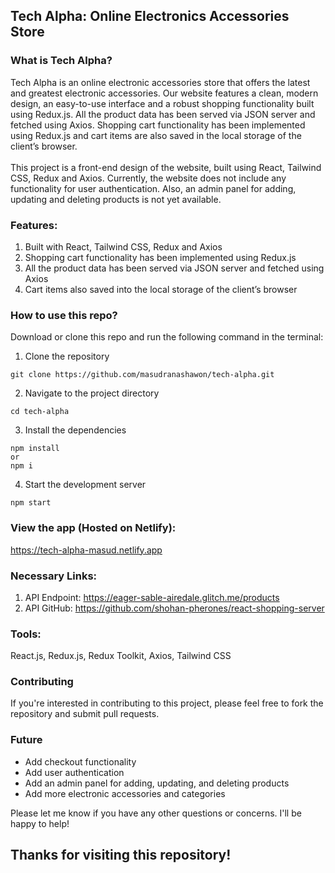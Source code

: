 ## Tech Alpha: Online Electronics Accessories Store

### What is Tech Alpha?

Tech Alpha is an online electronic accessories store that offers the latest and greatest electronic accessories. Our website features a clean, modern design, an easy-to-use interface and a robust shopping functionality built using Redux.js. All the product data has been served via JSON server and fetched using Axios. Shopping cart functionality has been implemented using Redux.js and cart items are also saved in the local storage of the client’s browser.
<br/>
<br/>
This project is a front-end design of the website, built using React, Tailwind CSS, Redux and Axios. Currently, the website does not include any functionality for user authentication. Also, an admin panel for adding, updating and deleting products is not yet available.

### Features:

1.  Built with React, Tailwind CSS, Redux and Axios
2.  Shopping cart functionality has been implemented using Redux.js
3.  All the product data has been served via JSON server and fetched using Axios
4.  Cart items also saved into the local storage of the client’s browser

### How to use this repo?

Download or clone this repo and run the following command in the terminal:

1. Clone the repository

```
git clone https://github.com/masudranashawon/tech-alpha.git
```

2. Navigate to the project directory

```
cd tech-alpha
```

3. Install the dependencies

```
npm install
or
npm i
```

4. Start the development server

```
npm start
```

### View the app (Hosted on Netlify):

https://tech-alpha-masud.netlify.app

### Necessary Links:

1. API Endpoint: https://eager-sable-airedale.glitch.me/products
2. API GitHub: https://github.com/shohan-pherones/react-shopping-server

### Tools:

React.js, Redux.js, Redux Toolkit, Axios, Tailwind CSS

### Contributing

If you're interested in contributing to this project, please feel free to fork the repository and submit pull requests.

### Future

- Add checkout functionality
- Add user authentication
- Add an admin panel for adding, updating, and deleting products
- Add more electronic accessories and categories

Please let me know if you have any other questions or concerns. I'll be happy to help!

## Thanks for visiting this repository!
